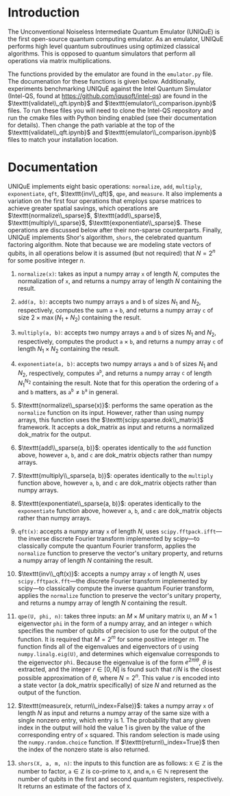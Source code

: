 # Introduction
The Unconventional Noiseless Intermediate Quantum Emulator (UNIQuE) is the first open-source quantum computing emulator.
As an emulator, UNIQuE performs high level quantum subroutinues using optimized classical algorithms.
This is opposed to quantum simulators that perform all operations via matrix multiplications.

The functions provided by the emulator are found in the $\texttt{emulator.py}$ file.
The documenation for these functions is given below.
Additionally, experiments benchmarking UNIQuE against the Intel Quantum Simulator (Intel-QS, found at https://github.com/iqusoft/intel-qs) are found in the $\texttt{validate\\_qft.ipynb}$ and $\texttt{emulator\\_comparison.ipynb}$ files.
To run these files you will need to clone the Intel-QS repository and run the cmake files with Python binding enabled (see their documentation for details).
Then change the path variable at the top of the $\texttt{validate\\_qft.ipynb}$ and $\texttt{emulator\\_comparison.ipynb}$ files to match your installation location.

# Documentation

UNIQuE implements eight basic operations: $\texttt{normalize}$, $\texttt{add}$, $\texttt{multiply}$, $\texttt{exponentiate}$, $\texttt{qft}$, $\texttt{inv\\_qft}$, $\texttt{qpe}$, and $\texttt{measure}$.
It also implements a variation on the first four operations that employs sparse matrices to achieve greater spatial savings, which operations are $\texttt{normalize\\_sparse}$, $\texttt{add\\_sparse}$, $\texttt{multiply\\_sparse}$, $\texttt{exponentiate\\_sparse}$.
These operations are discussed below after their non-sparse counterparts.
Finally, UNIQuE implements Shor's algorithm, $\texttt{shors}$, the celebrated quantum factoring algorithm.
Note that because we are modeling state vectors of qubits, in all operations below it is assumed (but not required) that $N=2^n$ for some positive integer $n$. 

1. $\texttt{normalize(x)}$:
takes as input a numpy array $\texttt{x}$ of length $N$, computes the normalization of $\texttt{x}$, and returns a numpy array of length $N$ containing the result.

2. $\texttt{add(a, b)}$:
accepts two numpy arrays $\texttt{a}$ and $\texttt{b}$ of sizes $N_1$ and $N_2$, respectively, computes the sum $\texttt{a}+\texttt{b}$, and returns a numpy array $\texttt{c}$ of size $2\times\max(N_1 + N_2)$ containing the result.

3. $\texttt{multiply(a, b)}$:
accepts two numpy arrays $\texttt{a}$ and $\texttt{b}$ of sizes $N_1$ and $N_2$, respectively, computes the product $\texttt{a} \times \texttt{b}$, and returns a numpy array $\texttt{c}$ of length $N_1\times N_2$ containing the result.

4. $\texttt{exponentiate(a, b)}$:
accepts two numpy arrays $\texttt{a}$ and $\texttt{b}$ of sizes $N_1$ and $N_2$, respectively, computes $\texttt{a}^{\texttt{b}}$, and returns a numpy array $\texttt{c}$ of length $N_1^{N_2}$ containing the result.
Note that for this operation the ordering of $\texttt{a}$ and $\texttt{b}$ matters, as $\texttt{a}^{\texttt{b}}\neq\texttt{b}^{\texttt{a}}$ in general.

5. $\texttt{normalize\\_sparse(x)}$:
performs the same operation as the $\texttt{normalize}$ function on its input.
However, rather than using numpy arrays, this function uses the $\texttt{scipy.sparse.dok\\_matrix}$ framework.
It accepts a dok_matrix as input and returns a normalized dok_matrix for the output.

6. $\texttt{add\\_sparse(a, b)}$:
operates identically to the $\texttt{add}$ function above, however $\texttt{a}$, $\texttt{b}$, and $\texttt{c}$ are dok_matrix objects rather than numpy arrays.

7. $\texttt{multiply\\_sparse(a, b)}$:
operates identically to the $\texttt{multiply}$ function above, however $\texttt{a}$, $\texttt{b}$, and $\texttt{c}$ are dok_matrix objects rather than numpy arrays.

8. $\texttt{exponentiate\\_sparse(a, b)}$:
operates identically to the $\texttt{exponentiate}$ function above, however $\texttt{a}$, $\texttt{b}$, and $\texttt{c}$ are dok_matrix objects rather than numpy arrays.

9. $\texttt{qft(x)}$:
accepts a numpy array $\texttt{x}$ of length $N$, uses $\texttt{scipy.fftpack.ifft}$—the inverse discrete Fourier transform implemented by scipy—to classically compute the quantum Fourier transform, applies the $\texttt{normalize}$ function to preserve the vector's unitary property, and returns a numpy array of length $N$ containing the result.

10. $\texttt{inv\\_qft(x)}$:
accepts a numpy array $\texttt{x}$ of length $N$, uses $\texttt{scipy.fftpack.fft}$—the discrete Fourier transform implemented by scipy—to classically compute the inverse quantum Fourier transform, applies the $\texttt{normalize}$ function to preserve the vector's unitary property, and returns a numpy array of length $N$ containing the result.

11. $\texttt{qpe(U, phi, n)}$:
takes three inputs: an $M\times M$ unitary matrix $\texttt{U}$, an $M\times1$ eigenvector $\texttt{phi}$ in the form of a numpy array, and an integer $\texttt{n}$ which specifies the number of qubits of precision to use for the output of the function.
It is required that $M=2^m$ for some positive integer $m$.
The function finds all of the eigenvalues and eigenvectors of $\texttt{U}$ using $\texttt{numpy.linalg.eig(U)}$, and determines which eigenvalue corresponds to the eigenvector $\texttt{phi}$.
Because the eigenvalue is of the form $e^{2\pi i\theta}$, $\theta$ is extracted, and the integer $r\in[0,N]$ is found such that $r/N$ is the closest possible approximation of $\theta$, where $N=2^n$.
This value $r$ is encoded into a state vector (a dok_matrix specifically) of size $N$ and returned as the output of the function.

12. $\texttt{measure(x, return\\_index=False)}$:
takes a numpy array $\texttt{x}$ of length $N$ as input and returns a numpy array of the same size with a single nonzero entry, which entry is $1$.
The probability that any given index in the output will hold the value $1$ is given by the value of the corresponding entry of $\texttt{x}$ squared.
This random selection is made using the $\texttt{numpy.random.choice}$ function.
If $\texttt{return\\_index=True}$ then the index of the nonzero state is also returned.

13. $\texttt{shors(X, a, m, n)}$:
the inputs to this function are as follows: $\texttt{X}\in\mathbb{Z}$ is the number to factor, $\texttt{a}\in\mathbb{Z}$ is co-prime to $\texttt{X}$, and $\texttt{m},\texttt{n}\in\mathbb{N}$ represent the number of qubits in the first and second quantum registers, respectively.
It returns an estimate of the factors of $\texttt{X}$.
